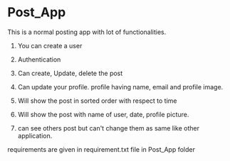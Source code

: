 # Post_App 

  

This is a normal posting app with lot of functionalities. 

  

1) You can create a user 

2) Authentication 

3) Can create, Update, delete the post 

4) Can update your profile. profile having name, email and profile image. 

5) Will show the post in sorted order with respect to time 

6) Will show the post with name of user, date, profile picture. 

7) can see others post but can't change them as same like other application.

  

requirements are given in requirement.txt file in Post_App folder 


